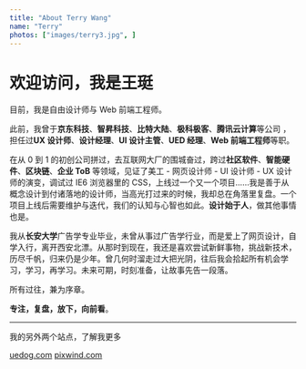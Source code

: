 ```yaml
---
title: "About Terry Wang"
name: "Terry"
photos: ["images/terry3.jpg", ]
---
```

# 欢迎访问，我是王珽

目前，我是自由设计师与 Web 前端工程师。

此前，我曾于**京东科技**、**智昇科技**、**比特大陆**、**极科极客**、**腾讯云计算**等公司 ，担任过**UX 设计师**、**设计经理**、**UI 设计主管**、**UED 经理**、**Web 前端工程师**等职。

在从 0 到 1 的初创公司拼过，去互联网大厂的围城奋过，跨过**社区软件**、**智能硬件**、**区块链**、**企业 ToB** 等领域，见证了美工 - 网页设计师 - UI 设计师 - UX 设计师的演变，调试过 IE6 浏览器里的 CSS，上线过一个又一个项目……我是善于从概念设计到付诸落地的设计师，当高光打过来的时候，我却总在角落里复盘。一个项目上线后需要维护与迭代，我们的认知与心智也如此。**设计始于人**，做其他事情也是。

我从**长安大学**广告学专业毕业，未曾从事过广告学行业，而是爱上了网页设计，自学入行，离开西安北漂。从那时到现在，我还是喜欢尝试新鲜事物，挑战新技术，历尽千帆，归来仍是少年。曾几何时溜走过大把光阴，往后我会拾起所有机会学习，学习，再学习。未来可期，时刻准备，让故事先告一段落。

所有过往，兼为序章。

**专注，复盘，放下，向前看**。

---

我的另外两个站点，了解我更多

[uedog.com](https://uedog.com) [pixwind.com](https://pixwind.com)



